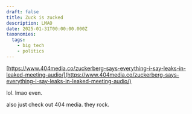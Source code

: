 ```yaml
---
draft: false
title: Zuck is zucked
description: LMAO
date: 2025-01-31T00:00:00.000Z
taxonomies:
  tags:
    - big tech
    - politics
---
```


[https://www.404media.co/zuckerberg-says-everything-i-say-leaks-in-leaked-meeting-audio/](https://www.404media.co/zuckerberg-says-everything-i-say-leaks-in-leaked-meeting-audio/)

lol. lmao even.

also just check out 404 media. they rock.
